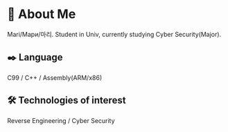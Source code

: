 # 🧭 About Me

Mari/Мари/마리. Student in Univ, currently studying Cyber Security(Major). 

## ✒️ Language

C99 / C++ / Assembly(ARM/x86) 

## 🛠 Technologies of interest

Reverse Engineering / Cyber Security 
